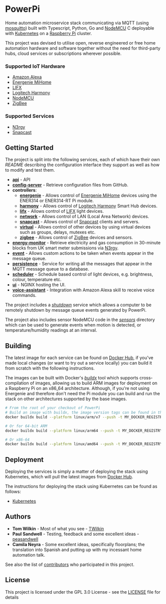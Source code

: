 # PowerPi

Home automation microservice stack communicating via MQTT (using [mosquitto](https://mosquitto.org/)) built with Typescript, Python, Go and [NodeMCU](https://en.wikipedia.org/wiki/NodeMCU) C deployable with [Kubernetes](https://kubernetes.io/) on a [Raspberry Pi](https://www.raspberrypi.com/) cluster.

This project was devised to utilise open, reverse engineered or free home automation hardware and software together without the need for third-party hubs, cloud services or subscriptions wherever possible.

### Supported IoT Hardware

- [Amazon Alexa](https://developer.amazon.com/en-GB/alexa/devices)
- [Energenie MiHome](https://energenie4u.co.uk/catalogue/category/Raspberry-Pi-Accessories)
- [LIFX](https://www.lifx.com/)
- [Logitech Harmony](https://www.logitech.com/en-gb/products/harmony.html)
- [NodeMCU](https://en.wikipedia.org/wiki/NodeMCU)
- [ZigBee](https://en.wikipedia.org/wiki/Zigbee)

### Supported Services

- [N3rgy](http://www.n3rgy.com/)
- [Snapcast](https://github.com/badaix/snapcast)

## Getting Started

The project is split into the following services, each of which have their own _README_ describing the configuration interface they support as well as how to modify and test them.

- [**api**](services/api/README.md) - API
- [**config-server**](services/config-server/README.md) - Retrieve configuration files from GitHub.
- **controllers**:
    - [**energenie**](controllers/energenie/README.md) - Allows control of [Energenie MiHome](https://energenie4u.co.uk/catalogue/category/Raspberry-Pi-Accessories) devices using the ENER314 or ENER314-RT Pi module.
    - [**harmony**](controllers/harmony/README.md) - Allows control of [Logitech Harmony](https://www.logitech.com/en-gb/products/harmony.html) Smart Hub devices.
    - [**lifx**](controllers/lifx/README.md) - Allows control of [LIFX](https://www.lifx.com/) light devices.
    - [**network**](controllers/network/README.md) - Allows control of LAN (Local Area Network) devices.
    - [**snapcast**](controllers/snapcast/README.md) - Allows control of [Snapcast](https://github.com/badaix/snapcast) clients and servers.
    - [**virtual**](controllers/virtual/README.md) - Allows control of other devices by using virtual devices such as groups, delays, mutexes etc.
    - [**zigbee**](controllers/zigbee/README.md) - Allows control of [ZigBee](https://en.wikipedia.org/wiki/Zigbee) devices and sensors.
- [**energy-monitor**](services/energy-monitor/README.md) - Retrieve electricity and gas consumption in 30-minute blocks from UK smart meter submissions via [N3rgy](http://www.n3rgy.com/).
- [**event**](services/event/README.md) - Allows custom actions to be taken when events appear in the message queue.
- [**persistence**](services/persistence/README.md) - Service for writing all the messages that appear in the MQTT message queue to a database.
- [**scheduler**](services/scheduler/README.md) - Schedule based control of light devices, e.g. brightness, colour, temperature etc.
- [**ui**](services/ui/README.md) - NGINX hosting the UI.
- [**voice-assistant**](services/voice-assistant/README.md) - Integration with Amazon Alexa skill to receive voice commands.

The project includes a [_shutdown_](services/shutdown/README.md) service which allows a computer to be remotely shutdown by message queue events generated by PowerPi.

The project also includes sensor NodeMCU code in the [_sensors_](sensors/README.md) directory which can be used to generate events when motion is detected, or temperature/humidity readings at an interval.

## Building

The latest image for each service can be found on [Docker Hub](https://hub.docker.com/u/twilkin), if you've made local changes (or want to try out a service locally) you can build it from scratch with the following instructions.

The images can be built with Docker's [_buildx_](https://docs.docker.com/buildx/working-with-buildx/) tool which supports cross-compilation of images, allowing us to build ARM images for deployment on a Raspberry Pi on an x86_64 architecture. Although, if you're not using Energenie and therefore don't need the Pi module you can build and run the stack on other architectures supported by the base images.

```bash
# From the root of your checkout of PowerPi
# Build an image with buildx, the image version tags can be found in the service's package.json or pyproject.toml file.
docker buildx build --platform linux/arm/v7 --push -t MY_DOCKER_REGISTRY/powerpi-config-server:1.0.0 -f services/config-server/Dockerfile .

# Or for 64-bit ARM
docker buildx build --platform linux/arm64 --push -t MY_DOCKER_REGISTRY/powerpi-config-server:1.0.0 -f services/config-server/Dockerfile .

# Or x86-64
docker buildx build --platform linux/amd64 --push -t MY_DOCKER_REGISTRY/powerpi-config-server:1.0.0 -f services/config-server/Dockerfile .
```

## Deployment

Deploying the services is simply a matter of deploying the stack using Kubernetes, which will pull the latest images from [Docker Hub](https://hub.docker.com/u/twilkin).

The instructions for deploying the stack using Kubernetes can be found as follows:

- [Kubernetes](kubernetes/README.md)

## Authors

- **Tom Wilkin** - Most of what you see - [TWilkin](https://github.com/TWilkin)
- **Paul Sandwell** - Testing, feedback and some excellent ideas - [peasandwell](https://github.com/peasandwell)
- **Camila Neyra** - Some excellent ideas, specifically floorplans; the translation into Spanish and putting up with my incessant home automation talk.

See also the list of [contributors](https://github.com/TWilkin/powerpi/contributors) who participated in this project.

## License

This project is licensed under the GPL 3.0 License - see the [LICENSE](LICENSE) file for details
